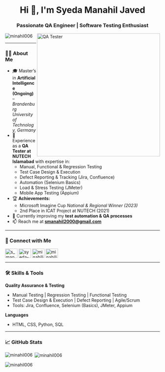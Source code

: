 <h1 align="center">Hi 👋, I'm Syeda Manahil Javed</h1>
<h3 align="center">Passionate QA Engineer | Software Testing Enthusiast</h3>
<img align="right" alt="QA Tester" width="400" src="https://cdn.dribbble.com/users/1047273/screenshots/6515762/01-pinssm.gif">

<p align="left"> <img src="https://komarev.com/ghpvc/?username=minahil006&label=Profile%20views&color=0e75b6&style=flat" alt="minahil006" /> </p>

---

### 👩‍💻 About Me  
- 🎓 Master’s in **Artificial Intelligence (Ongoing)** – *Brandenburg University of Technology, Germany*  
- 💼 Experience as a **QA Tester at NUTECH Islamabad** with expertise in:  
  - Manual, Functional & Regression Testing  
  - Test Case Design & Execution  
  - Defect Reporting & Tracking (Jira, Confluence)  
  - Automation (Selenium Basics)  
  - Load & Stress Testing (JMeter)  
  - Mobile App Testing (Appium)  
- 🏆 **Achievements:**  
  - Microsoft Imagine Cup *National & Regional Winner (2023)*  
  - 2nd Place in ICAT Project at NUTECH (2021)  
- 🌱 Currently improving my **test automation & QA processes**  
- 📫 Reach me at **smanahil2000@gmail.com**  

---

### 🤝 Connect with Me  
<p align="left">
<a href="https://twitter.com/s_manahilsays" target="blank"><img align="center" src="https://raw.githubusercontent.com/rahuldkjain/github-profile-readme-generator/master/src/images/icons/Social/twitter.svg" alt="s_manahilsays" height="30" width="40" /></a>
<a href="https://linkedin.com/in/syeda-manahil-javed-a7b40a224" target="blank"><img align="center" src="https://raw.githubusercontent.com/rahuldkjain/github-profile-readme-generator/master/src/images/icons/Social/linked-in-alt.svg" alt="syeda-manahil-javed-a7b40a224" height="30" width="40" /></a>
<a href="https://fb.com/minahiljaved" target="blank"><img align="center" src="https://raw.githubusercontent.com/rahuldkjain/github-profile-readme-generator/master/src/images/icons/Social/facebook.svg" alt="minahiljaved" height="30" width="40" /></a>
<a href="https://instagram.com/minahiljaved17" target="blank"><img align="center" src="https://raw.githubusercontent.com/rahuldkjain/github-profile-readme-generator/master/src/images/icons/Social/instagram.svg" alt="minahiljaved17" height="30" width="40" /></a>
</p>  

---

### 🛠️ Skills & Tools  
**Quality Assurance & Testing**  
- Manual Testing | Regression Testing | Functional Testing  
- Test Case Design & Execution | Defect Reporting | Agile/Scrum  
- Tools: Jira, Confluence, Selenium (Basics), JMeter, Appium  

**Languages**  
- HTML, CSS, Python, SQL  

---

### 📈 GitHub Stats  
<p><img align="left" src="https://github-readme-stats.vercel.app/api/top-langs?username=minahil006&show_icons=true&locale=en&layout=compact" alt="minahil006" /></p>  

<p>&nbsp;<img align="center" src="https://github-readme-stats.vercel.app/api?username=minahil006&show_icons=true&theme=dark&locale=en" alt="minahil006" /></p>  

<p><img align="center" src="https://github-readme-streak-stats.herokuapp.com/?user=minahil006&" alt="minahil006" /></p>  
